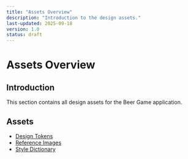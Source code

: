 ```yaml
---
title: "Assets Overview"
description: "Introduction to the design assets."
last-updated: 2025-09-18
version: 1.0
status: draft
---
```


# Assets Overview

## Introduction
This section contains all design assets for the Beer Game application.

## Assets
- [Design Tokens](./design-tokens.json)
- [Reference Images](./reference-images)
- [Style Dictionary](./style-dictionary)
